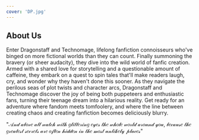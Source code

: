 ```yaml
---
cover: 'DP.jpg'
---
```


## About Us

Enter Dragonstaff and Technomage, lifelong fanfiction connoisseurs who've binged on more fictional worlds than they can count. Finally summoning the bravery (or sheer audacity), they dive into the wild world of fanfic creation. Armed with a shared love for storytelling and a questionable amount of caffeine, they embark on a quest to spin tales that'll make readers laugh, cry, and wonder why they haven't done this sooner. As they navigate the perilous seas of plot twists and character arcs, Dragonstaff and Technomage discover the joy of being both puppeteers and enthusiastic fans, turning their teenage dream into a hilarious reality. Get ready for an adventure where fandom meets tomfoolery, and where the line between creating chaos and creating fanfiction becomes deliciously blurry.

"𝒜𝓃𝒹 𝒶𝒷𝑜𝓋𝑒 𝒶𝓁𝓁 𝓌𝒶𝓉𝒸𝒽 𝓌𝒾𝓉𝒽 𝑔𝓁𝒾𝓉𝓉𝑒𝓇𝒾𝓃𝑔 𝑒𝓎𝑒𝓈 𝓉𝒽𝑒 𝓌𝒽𝑜𝓁𝑒 𝓌𝑜𝓇𝓁𝒹 𝒶𝓇𝑜𝓊𝓃𝒹 𝓎𝑜𝓊, 𝒷𝑒𝒸𝒶𝓊𝓈𝑒 𝓉𝒽𝑒 𝑔𝓇𝑒𝒶𝓉𝑒𝓈𝓉 𝓈𝑒𝒸𝓇𝑒𝓉𝓈 𝒶𝓇𝑒 𝑜𝒻𝓉𝑒𝓃 𝒽𝒾𝒹𝒹𝑒𝓃 𝒾𝓃 𝓉𝒽𝑒 𝓂𝑜𝓈𝓉 𝓊𝓃𝓁𝒾𝓀𝑒𝓁𝓎 𝓅𝓁𝒶𝒸𝑒𝓈"